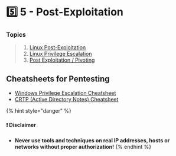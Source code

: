 # 5️⃣ 5 - Post-Exploitation

### Topics

> 1. [Linux Post-Exploitation](4.3-linux-post-exploitation.md)
> 2. [Linux Privilege Escalation](4.4-linux-privilege-escalation/)
> 3. [Post Exploitation / Pivoting](./)

## Cheatsheets for Pentesting

* [Windows Privilege Escalation Cheatsheet](https://dev-angelist.gitbook.io/windows-privilege-escalation/cheatsheet)
* [CRTP (Active Directory Notes) Cheatsheet](https://dev-angelist.gitbook.io/crtp-notes/crtp-cheat-sheet)

{% hint style="danger" %}
#### ❗ Disclaimer

* **Never use tools and techniques on real IP addresses, hosts or networks without proper authorization!**
{% endhint %}
